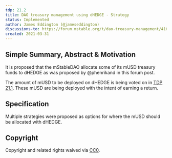 ```yaml
---
tdp: 21.2
title: DAO treasury management using dHEDGE - Strategy
status: Implemented
author: James Eddington (@jameseddington)
discussions-to: https://forum.mstable.org/t/dao-treasury-management/416
created: 2021-03-31
---
```


## Simple Summary, Abstract & Motivation

It is proposed that the mStableDAO allocate some of its mUSD treasury funds to dHEDGE as was proposed by @phenrikand in this forum post.

The amount of mUSD to be deployed on dHEDGE is being voted on in [TDP 21.1](tdp-21.1.md). These mUSD are being deployed with the intent of earning a return.

## Specification

Multiple strategies were proposed as options for where the mUSD should be allocated with dHEDGE.

## Copyright

Copyright and related rights waived via [CC0](https://creativecommons.org/publicdomain/zero/1.0/).
